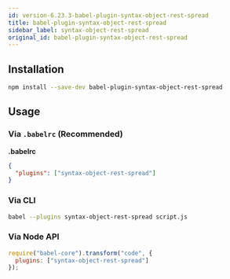 ```yaml
---
id: version-6.23.3-babel-plugin-syntax-object-rest-spread
title: babel-plugin-syntax-object-rest-spread
sidebar_label: syntax-object-rest-spread
original_id: babel-plugin-syntax-object-rest-spread
---
```


## Installation

```sh
npm install --save-dev babel-plugin-syntax-object-rest-spread
```

## Usage

### Via `.babelrc` (Recommended)

**.babelrc**

```json
{
  "plugins": ["syntax-object-rest-spread"]
}
```

### Via CLI

```sh
babel --plugins syntax-object-rest-spread script.js
```

### Via Node API

```javascript
require("babel-core").transform("code", {
  plugins: ["syntax-object-rest-spread"]
});
```

